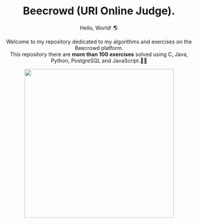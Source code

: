 <h1 align="center">Beecrowd (URI Online Judge).</h1>

<p align="center">Hello, World! 🌎</p>
<p align="center">Welcome to my repository dedicated to my algorithms and exercises on the Beecrowd platform.</br>
This repository there are <b>more than 100 exercises</b> solved using C, Java, Python, PostgreSQL and JavaScript.👾💥</p>

<div align="center">
  <img width=400hr src="https://user-images.githubusercontent.com/87160095/198856450-6406f86a-10df-4574-a9f9-96bc2e6d5276.png">
</div>
